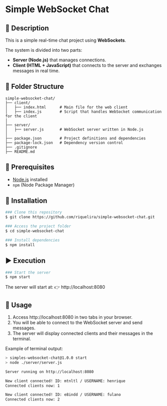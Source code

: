 # Simple WebSocket Chat

## 📌 Description

This is a simple real-time chat project using **WebSockets**.

The system is divided into two parts:

- **Server (Node.js)** that manages connections.  
- **Client (HTML + JavaScript)** that connects to the server and exchanges messages in real time.  

## 📂 Folder Structure

```
simple-websocket-chat/
├── client/
│   ├── index.html      # Main file for the web client
│   ├── index.js        # Script that handles WebSocket communication for the client
│
├── server/
│   ├── server.js       # WebSocket server written in Node.js
│
├── package.json        # Project definitions and dependencies
├── package-lock.json   # Dependency version control
├── .gitignore
├── README.md
```

## 🚀 Prerequisites

- [Node.js](https://nodejs.org/) installed  
- `npm` (Node Package Manager)  

## 🔧 Installation

```bash
### Clone this repository
$ git clone https://github.com/riquelira/simple-websocket-chat.git

### Access the project folder
$ cd simple-websocket-chat

### Install dependencies
$ npm install
```

## ▶️ Execution

```bash
### Start the server
$ npm start
```
The server will start at:
👉 http://localhost:8080

## 💬 Usage

1. Access http://localhost:8080 in two tabs in your browser.
2. You will be able to connect to the WebSocket server and send messages.
3. The server will display connected clients and their messages in the terminal.

Example of terminal output:

```bash
> simples-websocket-chat@1.0.0 start
> node ./server/server.js

Server running on http://localhost:8080

New client connected! ID: mtnltl / USERNAME: henrique
Connected clients now: 1

New client connected! ID: e8indd / USERNAME: fulano
Connected clients now: 2
```